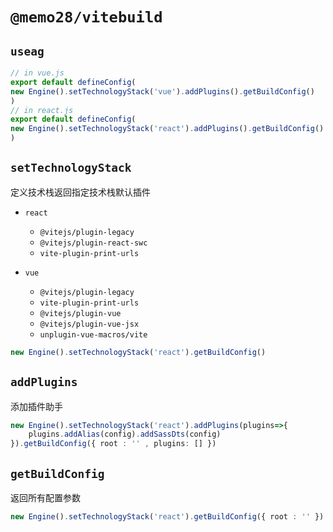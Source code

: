 <!--
 * @Author: 邱狮杰
 * @Date: 2023-01-30 17:25:04
 * @LastEditTime: 2023-01-30 17:33:36
 * @Description: 
 * @FilePath: /memo/packages/viteBuild/README.md
-->
# `@memo28/vitebuild`

## `useag`

```ts
// in vue.js
export default defineConfig(
new Engine().setTechnologyStack('vue').addPlugins().getBuildConfig()
)
// in react.js
export default defineConfig(
new Engine().setTechnologyStack('react').addPlugins().getBuildConfig()
)
```

## `setTechnologyStack`

定义技术栈返回指定技术栈默认插件

- `react`
  - `@vitejs/plugin-legacy`
  - `@vitejs/plugin-react-swc`
  - `vite-plugin-print-urls`

- `vue`
  - `@vitejs/plugin-legacy`
  - `vite-plugin-print-urls`
  - `@vitejs/plugin-vue`
  - `@vitejs/plugin-vue-jsx`
  - `unplugin-vue-macros/vite`

```ts
new Engine().setTechnologyStack('react').getBuildConfig()
```

## `addPlugins`

添加插件助手

```ts
new Engine().setTechnologyStack('react').addPlugins(plugins=>{
    plugins.addAlias(config).addSassDts(config)
}).getBuildConfig({ root : '' , plugins: [] })
```

## `getBuildConfig`

返回所有配置参数

```ts
new Engine().setTechnologyStack('react').getBuildConfig({ root : '' })
```
